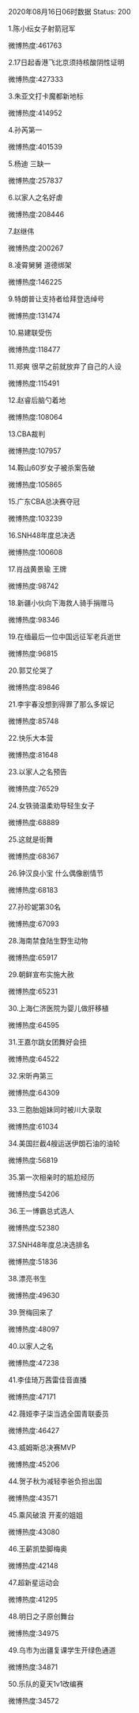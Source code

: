 2020年08月16日06时数据
Status: 200

1.陈小纭女子射箭冠军

微博热度:461763

2.17日起香港飞北京须持核酸阴性证明

微博热度:427333

3.朱亚文打卡魔都新地标

微博热度:414952

4.孙芮第一

微博热度:401539

5.杨迪 三缺一

微博热度:257837

6.以家人之名好虐

微博热度:208446

7.赵继伟

微博热度:200267

8.凌霄舅舅 道德绑架

微博热度:146225

9.特朗普让支持者给拜登选绰号

微博热度:131474

10.易建联受伤

微博热度:118477

11.郑爽 很早之前就放弃了自己的人设

微博热度:115491

12.赵睿后脑勺着地

微博热度:108064

13.CBA裁判

微博热度:107957

14.鞍山60岁女子被杀案告破

微博热度:105865

15.广东CBA总决赛夺冠

微博热度:103239

16.SNH48年度总决选

微博热度:100608

17.肖战黄景瑜 王牌

微博热度:98742

18.新疆小伙向下海救人骑手捐赠马

微博热度:98346

19.在缅最后一位中国远征军老兵逝世

微博热度:96815

20.郭艾伦哭了

微博热度:89846

21.李宇春没想到得罪了那么多娱记

微博热度:85748

22.快乐大本营

微博热度:81648

23.以家人之名预告

微博热度:76529

24.女铁骑温柔劝导轻生女子

微博热度:68889

25.这就是街舞

微博热度:68367

26.钟汉良小宝 什么偶像剧情节

微博热度:68183

27.孙珍妮第30名

微博热度:67093

28.海南禁食陆生野生动物

微博热度:65917

29.朝鲜宣布实施大赦

微博热度:65231

30.上海仁济医院为婴儿做肝移植

微博热度:64595

31.王嘉尔跳女团舞好会扭

微博热度:64522

32.宋昕冉第三

微博热度:64309

33.三胞胎姐妹同时被川大录取

微博热度:61034

34.美国拦截4艘运送伊朗石油的油轮

微博热度:56819

35.第一次相亲时的尴尬经历

微博热度:54206

36.王一博霸总式选人

微博热度:52380

37.SNH48年度总决选排名

微博热度:51836

38.漂亮书生

微博热度:49630

39.贺梅回来了

微博热度:48097

40.以家人之名

微博热度:47238

41.李佳琦万茜雷佳音直播

微博热度:47171

42.薇娅李子柒当选全国青联委员

微博热度:46427

43.威姆斯总决赛MVP

微博热度:45206

44.贺子秋为减轻李爸负担出国

微博热度:43571

45.乘风破浪 开麦的姐姐

微博热度:43080

46.王薪凯垫脚梅奥

微博热度:42148

47.超新星运动会

微博热度:41295

48.明日之子原创舞台

微博热度:34975

49.乌市为出疆复课学生开绿色通道

微博热度:34871

50.乐队的夏天1v1改编赛

微博热度:34572


